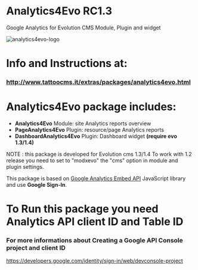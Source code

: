 # Analytics4Evo RC1.3
Google Analytics for Evolution CMS
Module, Plugin and widget

![analytics4evo-logo](https://user-images.githubusercontent.com/7342798/34605431-e8a8a910-f20b-11e7-8cdc-786160c5e7fe.png)

# Info and Instructions at:
### http://www.tattoocms.it/extras/packages/analytics4evo.html

# **Analytics4Evo** package includes:

* **Analytics4Evo** Module: site Analytics reports overview
* **PageAnalytics4Evo** Plugin: resource/page Analytics reports
* **DashboardAnalytics4Evo** Plugin: Dashboard widget **(require evo 1.3/1.4)**

NOTE : this package is developed for Evolution cms 1.3/1.4
To work with 1.2 release you need to set to "modxevo" the "cms" option in module and plugin settings.


This package is based on [Google Analytics Embed API](https://ga-dev-tools.appspot.com/embed-api/) JavaScript library and use **Google Sign-In**. 

# To Run this package you need Analytics API client ID and Table ID 

### For more informations about Creating a Google API Console project and client ID
https://developers.google.com/identity/sign-in/web/devconsole-project



